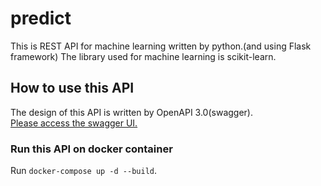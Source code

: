 # predict

This is REST API for machine learning written by python.(and using Flask framework)
The library used for machine learning is  scikit-learn.

## How to use this API

The design of this API is written by OpenAPI 3.0(swagger).<br>
[Please access the swagger UI.](https://shu3-lab.github.io/predict/distribution/index.html)

### Run this API on docker container

Run `docker-compose up -d --build`. 
